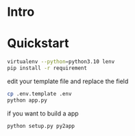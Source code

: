 # Intro




# Quickstart

```bash
virtualenv --python=python3.10 lenv
pip install -r requirement
```

edit your template file and replace the field

```bash
cp .env.template .env
python app.py
```

if you want to build a app
```bash
python setup.py py2app
```